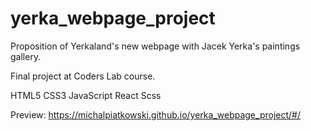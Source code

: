 # yerka_webpage_project

Proposition of Yerkaland's new webpage with Jacek Yerka's paintings gallery. 

Final project at Coders Lab course.

HTML5
CSS3
JavaScript
React
Scss

Preview:
https://michalpiatkowski.github.io/yerka_webpage_project/#/
